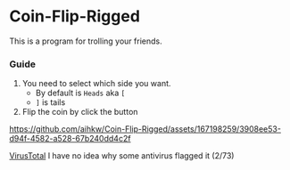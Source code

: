 # Coin-Flip-Rigged
This is a program for trolling your friends.
### Guide
1. You need to select which side you want.
   - By default is `Heads` aka `[`
   - `]` is tails
2. Flip the coin by click the button

https://github.com/aihkw/Coin-Flip-Rigged/assets/167198259/3908ee53-d94f-4582-a528-67b240dd4c2f

[VirusTotal](https://www.virustotal.com/gui/file/d0ad6964e76599178f0d4889de2715f141a6cae9797afe3c008dd5fdf99afdc8?nocache=1)
I have no idea why some antivirus flagged it (2/73)
